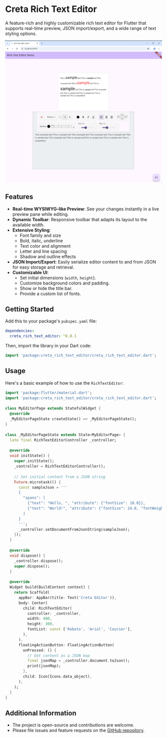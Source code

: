 # Creta Rich Text Editor

A feature-rich and highly customizable rich text editor for Flutter that supports real-time preview, JSON import/export, and a wide range of text styling options.

![Editor Preview](doc/preview.png)  <!-- TODO: Add a preview image to the doc folder -->

## Features

- **Real-time WYSIWYG-like Preview**: See your changes instantly in a live preview pane while editing.
- **Dynamic Toolbar**: Responsive toolbar that adapts its layout to the available width.
- **Extensive Styling**:
  - Font family and size
  - Bold, italic, underline
  - Text color and alignment
  - Letter and line spacing
  - Shadow and outline effects
- **JSON Import/Export**: Easily serialize editor content to and from JSON for easy storage and retrieval.
- **Customizable UI**:
  - Set initial dimensions (`width`, `height`).
  - Customize background colors and padding.
  - Show or hide the title bar.
  - Provide a custom list of fonts.

## Getting Started

Add this to your package's `pubspec.yaml` file:

```yaml
dependencies:
  creta_rich_text_editor: ^0.0.1
```

Then, import the library in your Dart code:

```dart
import 'package:creta_rich_text_editor/creta_rich_text_editor.dart';
```

## Usage

Here's a basic example of how to use the `RichTextEditor`:

```dart
import 'package:flutter/material.dart';
import 'package:creta_rich_text_editor/creta_rich_text_editor.dart';

class MyEditorPage extends StatefulWidget {
  @override
  _MyEditorPageState createState() => _MyEditorPageState();
}

class _MyEditorPageState extends State<MyEditorPage> {
  late final RichTextEditorController _controller;

  @override
  void initState() {
    super.initState();
    _controller = RichTextEditorController();
    
    // Set initial content from a JSON string
    Future.microtask(() {
      const sampleJson = '''
      {
        "spans": [
          {"text": "Hello, ", "attribute": {"fontSize": 18.0}},
          {"text": "World!", "attribute": {"fontSize": 24.0, "fontWeight": "FontWeight.bold"}}
        ]
      }
      ''';
      _controller.setDocumentFromJsonString(sampleJson);
    });
  }
  
  @override
  void dispose() {
    _controller.dispose();
    super.dispose();
  }

  @override
  Widget build(BuildContext context) {
    return Scaffold(
      appBar: AppBar(title: Text('Creta Editor')),
      body: Center(
        child: RichTextEditor(
          controller: _controller,
          width: 400,
          height: 300,
          fontList: const ['Roboto', 'Arial', 'Courier'],
        ),
      ),
      floatingActionButton: FloatingActionButton(
        onPressed: () {
          // Get content as a JSON map
          final jsonMap = _controller.document.toJson();
          print(jsonMap);
        },
        child: Icon(Icons.data_object),
      ),
    );
  }
}
```

## Additional Information

- The project is open-source and contributions are welcome.
- Please file issues and feature requests on the [GitHub repository](https://github.com/your_username/creta_rich_text_editor). <!-- TODO: Update URL -->
